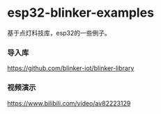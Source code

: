# esp32-blinker-examples
基于点灯科技库，esp32的一些例子。

### 导入库
https://github.com/blinker-iot/blinker-library

### 视频演示
https://www.bilibili.com/video/av82223129
